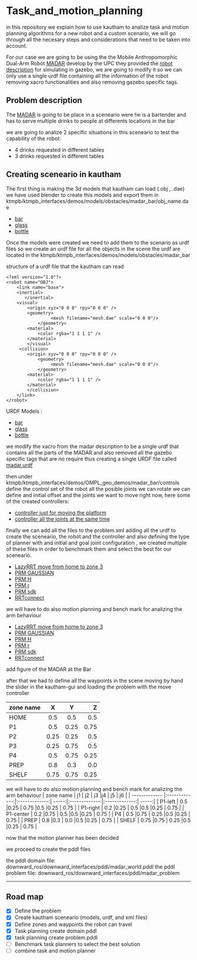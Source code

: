 # Task_and_motion_planning

in this repository we explain how to use kautham to analize task and motion planning algorithms for a new robot and a custom scenario, we will go through all the necesary steps and considerations that need to be taken into account. 

For our case we are going to be using the the Mobile Anthropomorphic Dual-Arm Robot [MADAR](https://upcommons.upc.edu/handle/2117/371727) develop by the UPC they provided the [robot description](https://gitioc.upc.edu/robots/madar_description/-/tree/gazebo_implementation?ref_type=heads) for simulating in gazebo, we are going to modify it so we can only use a single urdf file containing all the information of the robot removing xacro functionalities and also removing gazebo specific tags.


## Problem description

The [MADAR](https://upcommons.upc.edu/handle/2117/371727) is going to be place in a sceneario were he is a bartender and has to serve multiple drinks to people at differents locations in the bar 

we are going to analize 2 specific situations in this sceneario to test the capability of the robot:
- 4 drinks requested in different tables
- 3 drinks requested in different tables 


## Creating sceneario in kautham

The first thing is making the 3d models that kautham can load (.obj , .dae) we have used blender to create this models and export them in ktmpb/ktmpb_interfaces/demos/models/obstacles/madar_bar/obj_name.dae

- [bar](ktmpb/ktmpb_interfaces/demos/models/obstacles/madar_bar/madar_case.dae)
- [glass](ktmpb/ktmpb_interfaces/demos/models/obstacles/madar_bar/Glass.dae)
- [bottle](ktmpb/ktmpb_interfaces/demos/models/obstacles/madar_bar/Bottle.dae)

Once the models were created we need to add them to the scenario as urdf files so we create an urdf file for all the objects in the scene  the urdf are located in the ktmpb/ktmpb_interfaces/demos/models/obstacles/madar_bar 

structure of a urdf file that the kautham can read 
```
<?xml version="1.0"?>
<robot name="OBJ">
	<link name="base">
	<inertial>
       </inertial>
	<visual>
		<origin xyz="0 0 0" rpy="0 0 0" />
		<geometry>
       			 <mesh filename="mesh.dae" scale="0 0 0"/>
      		</geometry>
		<material>
			<color rgba="1 1 1 1" />
		</material>
		</visual>
  	 <collision>
		<origin xyz="0 0 0" rpy="0 0 0" />
            <geometry>
       			 <mesh filename="mesh.dae" scale="0 0 0"/>
            </geometry>
	    <material>
			<color rgba="1 1 1 1" />
	    </material>
        </collision>
	</link>
</robot>
```

URDF Models :

- [bar](ktmpb/ktmpb_interfaces/demos/models/obstacles/madar_bar/madar_case.urdf)
- [glass](ktmpb/ktmpb_interfaces/demos/models/obstacles/madar_bar/glass1.urdf)
- [bottle](ktmpb/ktmpb_interfaces/demos/models/obstacles/madar_bar/bottle_R.urdf)

we modify the xacro from the madar description to be a single urdf that contains all the parts of the MADAR and also removed all the gazebo specific tags that are no require  thus creating a single URDF file called [madar.urdf](ktmpb/ktmpb_interfaces/demos/models/robots/madar/madar.urdf)

then under ktmpb/ktmpb_interfaces/demos/OMPL_geo_demos/madar_bar/controls  define the control set of the robot all the posible joints we can rotate we can define and initial offset and the joints we want to move right now, here some of the created controllers: 

- [controller just for moving the platform ](ktmpb/ktmpb_interfaces/demos/OMPL_geo_demos/madar_bar/controls/madar_R2.cntr)
- [controller all the joints at the same time](ktmpb/ktmpb_interfaces/demos/OMPL_geo_demos/madar_bar/controls/madar.cntr)


finally we can add all the files to the problem.xml adding all the urdf to create the sceneario, the robot and the controller and also defining the type of planner with and initial and goal joint configuration , we created multiple of these files in order to benchmark them and select the best for our sceneario.

- [LazyRRT move from home to zone 3](ktmpb/ktmpb_interfaces/demos/OMPL_geo_demos/madar_bar/OMPL_LazyRRT_madar_case_move_a_b.xml)
- [PRM GAUSSIAN](ktmpb/ktmpb_interfaces/demos/OMPL_geo_demos/madar_bar/OMPL_PRM_madar_case_move_a_b_g.xml)
- [PRM H](ktmpb/ktmpb_interfaces/demos/OMPL_geo_demos/madar_bar/OMPL_PRM_madar_case_move_a_b_h.xml)
- [PRM r](ktmpb/ktmpb_interfaces/demos/OMPL_geo_demos/madar_bar/OMPL_PRM_madar_case_move_a_b_r.xml)
- [PRM sdk](ktmpb/ktmpb_interfaces/demos/OMPL_geo_demos/madar_bar/OMPL_PRM_madar_case_move_a_b_sdk.xml)
- [RRTconnect](ktmpb/ktmpb_interfaces/demos/OMPL_geo_demos/madar_bar/OMPL_RRTconnect_madar_case_move_a_b.xml)



we will have to do also motion planning and bench mark for analizing the arm behaviour 

- [LazyRRT move from home to zone 3](ktmpb/ktmpb_interfaces/demos/OMPL_geo_demos/madar_bar/OMPL_LazyRRT_madar_case_move_a_b.xml)
- [PRM GAUSSIAN](ktmpb/ktmpb_interfaces/demos/OMPL_geo_demos/madar_bar/OMPL_PRM_madar_case_move_a_b_g.xml)
- [PRM H](ktmpb/ktmpb_interfaces/demos/OMPL_geo_demos/madar_bar/OMPL_PRM_madar_case_move_a_b_h.xml)
- [PRM r](ktmpb/ktmpb_interfaces/demos/OMPL_geo_demos/madar_bar/OMPL_PRM_madar_case_move_a_b_r.xml)
- [PRM sdk](ktmpb/ktmpb_interfaces/demos/OMPL_geo_demos/madar_bar/OMPL_PRM_madar_case_move_a_b_sdk.xml)
- [RRTconnect](ktmpb/ktmpb_interfaces/demos/OMPL_geo_demos/madar_bar/OMPL_RRTconnect_madar_case_move_a_b.xml)

add figure of the MADAR at the Bar


after that we had to define all the waypoints in the scene moving by hand the slider in the kautham-gui and loading the problem with the move controller 

| zone name     | X             | Y             | Z     |
| ------------- |:-------------:|:-------------:| -----:|
| HOME   | 0.5 |0.5   | 0.5  |
| P1     | 0.5 |0.25  | 0.75 |
| P2     | 0.25 |0.25  | 0.5  |
| P3     | 0.25 |0.75  | 0.5  |
| P4     | 0.5 |0.75  | 0.25 |
| PREP   | 0.8 |0.3   | 0.0  |
| SHELF  | 0.75 |0.75   | 0.25  |


we will have to do also motion planning and bench mark for analizing the arm behaviour
| zone name     | j1             | j2            | j3     |j4             | j5            | j6     |
| ------------- |:-------------:|:-------------:| -----:|:-------------:|:-------------:| -----:|
| P1-left     | 0.5 |0.25  | 0.75 |0.5 |0.25  | 0.75 |
| P1-right    | 0.2 |0.25  | 0.5  |0.5 |0.25  | 0.75 |
| P1-center   | 0.2 |0.75  | 0.5  |0.5 |0.25  | 0.75 |
| P4     | 0.5 |0.75  | 0.25 |0.5 |0.25  | 0.75 |
| PREP   | 0.8 |0.3   | 0.0  |0.5 |0.25  | 0.75 |
| SHELF  | 0.75 |0.75   | 0.25  |0.5 |0.25  | 0.75 |

now that the motion planner has been decided 

we proceed to create the pddl files 

the pddl domain file: downward_ros/downward_interfaces/pddl/madar_world.pddl
the pddl problem file: downward_ros/downward_interfaces/pddl/madar_problem


---

## Road map 

- [X] Define the problem
- [X] Create kautham sceneario (models, urdf, and xml files)
- [X] Define zones and waypoints the robot can travel 
- [X] Task planning create domain.pddl
- [X] task planning create problem.pddl 
- [ ] Benchmark task planners to select the best solution
- [ ] combine task and motion planner 